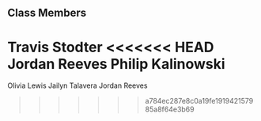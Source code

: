 ## Class Members
Travis Stodter
<<<<<<< HEAD
Jordan Reeves
Philip Kalinowski
=======
Olivia Lewis
Jailyn Talavera
Jordan Reeves
>>>>>>> a784ec287e8c0a19fe191942157985a8f64e3b69
